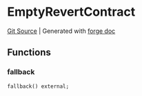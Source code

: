 # EmptyRevertContract
[Git Source](https://github.com/Uniswap/v4-core/blob/1141642f8ba4665a50660886a8a8401526677045/src/test/EmptyRevertContract.sol)
| Generated with [forge doc](https://book.getfoundry.sh/reference/forge/forge-doc)


## Functions
### fallback


```solidity
fallback() external;
```

